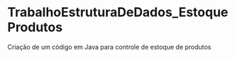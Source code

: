 # TrabalhoEstruturaDeDados_EstoqueProdutos
Criação de um código em Java para controle de estoque de produtos
